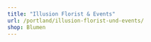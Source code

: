 ```yaml
---
title: "Illusion Florist & Events"
url: /portland/illusion-florist-und-events/
shop: Blumen
---
```

